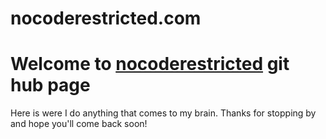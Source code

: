 nocoderestricted.com
=========================

# Welcome to [nocoderestricted](nocoderestricted.com) git hub page

Here is were I do anything that comes to my brain. Thanks for stopping by and hope you'll come back soon! 
